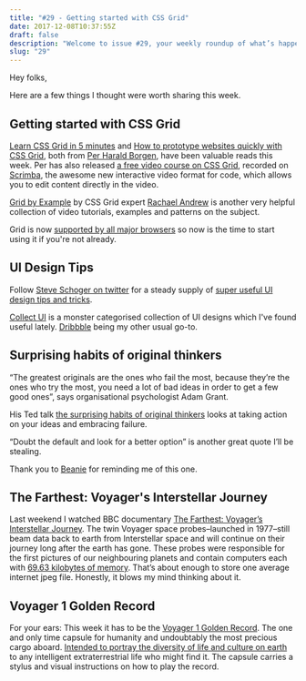 ```yaml
---
title: "#29 - Getting started with CSS Grid"
date: 2017-12-08T10:37:55Z
draft: false
description: "Welcome to issue #29, your weekly roundup of what’s happening in design, code and typography."
slug: "29"
---
```


Hey folks,

Here are a few things I thought were worth sharing this week.

## Getting started with CSS Grid

[Learn CSS Grid in 5 minutes](https://medium.freecodecamp.org/learn-css-grid-in-5-minutes-f582e87b1228) and [How to prototype websites quickly with CSS Grid](https://medium.freecodecamp.org/how-to-prototype-websites-quickly-with-css-grid-ffc9cba08583), both from [Per Harald Borgen](https://twitter.com/perborgen), have been valuable reads this week. Per has also released [a free video course on CSS Grid](https://scrimba.com/p/pRB9Hw/c2gd3T2), recorded on [Scrimba](https://scrimba.com/), the awesome new interactive video format for code, which allows you to edit content directly in the video.

[Grid by Example](https://gridbyexample.com/) by CSS Grid expert [Rachael Andrew](https://rachelandrew.co.uk/) is another very helpful collection of video tutorials, examples and patterns on the subject.

Grid is now [supported by all major browsers](https://caniuse.com/?search=css%20grid) so now is the time to start using it if you're not already.

## UI Design Tips

Follow [Steve Schoger on twitter](https://twitter.com/steveschoger) for a steady supply of [super useful UI design tips and tricks](https://mobile.twitter.com/i/moments/880688233641848832).

[Collect UI](http://collectui.com/designs) is a monster categorised collection of UI designs which I've found useful lately. [Dribbble](https://dribbble.com/shots) being my other usual go-to.

## Surprising habits of original thinkers

“The greatest originals are the ones who fail the most, because they’re the ones who try the most, you need a lot of bad ideas in order to get a few good ones”, says organisational psychologist Adam Grant.

His Ted talk [the surprising habits of original thinkers](https://www.ted.com/talks/adam_grant_the_surprising_habits_of_original_thinkers#t-658709) looks at taking action on your ideas and embracing failure.

“Doubt the default and look for a better option” is another great quote I’ll be stealing.

Thank you to [Beanie](https://www.instagram.com/beaniemajor/) for reminding me of this one.

## The Farthest: Voyager's Interstellar Journey

Last weekend I watched BBC documentary [The Farthest: Voyager’s Interstellar Journey](https://www.bbc.co.uk/iplayer/episode/b09gvnty/storyville-the-farthest-voyagers-interstellar-journey). The twin Voyager space probes–launched in 1977–still beam data back to earth from Interstellar space and will continue on their journey long after the earth has gone. These probes were responsible for the first pictures of our neighbouring planets and contain computers each with [69.63 kilobytes of memory](https://www.wired.com/2013/09/vintage-voyager-probes/). That’s about enough to store one average internet jpeg file. Honestly, it blows my mind thinking about it.

## Voyager 1 Golden Record

For your ears: This week it has to be the [Voyager 1 Golden Record](https://www.youtube.com/watch?v=Bhuq9rNO_FQ&list=PLA5Z0m2JKyVJUgkMG08WP8KsAvLrjfkjP&index=1). The one and only time capsule for humanity and undoubtably the most precious cargo aboard. [Intended to portray the diversity of life and culture on earth](https://en.wikipedia.org/wiki/Voyager_Golden_Record) to any intelligent extraterrestrial life who might find it. The capsule carries a stylus and visual instructions on how to play the record.
